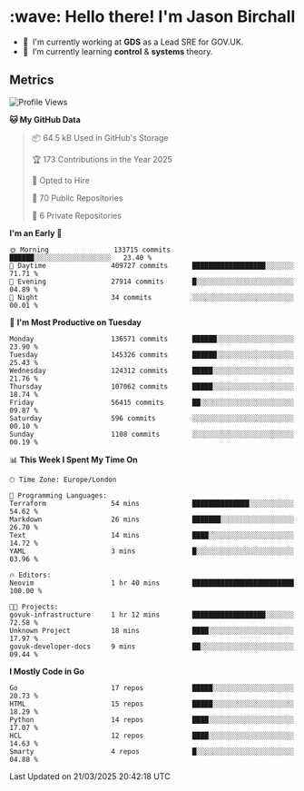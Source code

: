 <h1 align="left" id="jason-title">:wave: Hello there! I'm Jason Birchall</h1>

- :office: &nbsp;I'm currently working at **GDS** as a Lead SRE for GOV.UK.
- :seedling: &nbsp;I’m currently learning **control** & **systems** theory.

<h2>Metrics</h2>

<!--START_SECTION:waka-->
![Profile Views](http://img.shields.io/badge/Profile%20Views-1-blue)

**🐱 My GitHub Data** 

> 📦 64.5 kB Used in GitHub's Storage 
 > 
> 🏆 173 Contributions in the Year 2025
 > 
> 💼 Opted to Hire
 > 
> 📜 70 Public Repositories 
 > 
> 🔑 6 Private Repositories 
 > 
**I'm an Early 🐤** 

```text
🌞 Morning                133715 commits      ██████░░░░░░░░░░░░░░░░░░░   23.40 % 
🌆 Daytime                409727 commits      ██████████████████░░░░░░░   71.71 % 
🌃 Evening                27914 commits       █░░░░░░░░░░░░░░░░░░░░░░░░   04.89 % 
🌙 Night                  34 commits          ░░░░░░░░░░░░░░░░░░░░░░░░░   00.01 % 
```
📅 **I'm Most Productive on Tuesday** 

```text
Monday                   136571 commits      ██████░░░░░░░░░░░░░░░░░░░   23.90 % 
Tuesday                  145326 commits      ██████░░░░░░░░░░░░░░░░░░░   25.43 % 
Wednesday                124312 commits      █████░░░░░░░░░░░░░░░░░░░░   21.76 % 
Thursday                 107062 commits      █████░░░░░░░░░░░░░░░░░░░░   18.74 % 
Friday                   56415 commits       ██░░░░░░░░░░░░░░░░░░░░░░░   09.87 % 
Saturday                 596 commits         ░░░░░░░░░░░░░░░░░░░░░░░░░   00.10 % 
Sunday                   1108 commits        ░░░░░░░░░░░░░░░░░░░░░░░░░   00.19 % 
```


📊 **This Week I Spent My Time On** 

```text
🕑︎ Time Zone: Europe/London

💬 Programming Languages: 
Terraform                54 mins             ██████████████░░░░░░░░░░░   54.62 % 
Markdown                 26 mins             ███████░░░░░░░░░░░░░░░░░░   26.70 % 
Text                     14 mins             ████░░░░░░░░░░░░░░░░░░░░░   14.72 % 
YAML                     3 mins              █░░░░░░░░░░░░░░░░░░░░░░░░   03.96 % 

🔥 Editors: 
Neovim                   1 hr 40 mins        █████████████████████████   100.00 % 

🐱‍💻 Projects: 
govuk-infrastructure     1 hr 12 mins        ██████████████████░░░░░░░   72.58 % 
Unknown Project          18 mins             ████░░░░░░░░░░░░░░░░░░░░░   17.97 % 
govuk-developer-docs     9 mins              ██░░░░░░░░░░░░░░░░░░░░░░░   09.44 % 
```

**I Mostly Code in Go** 

```text
Go                       17 repos            █████░░░░░░░░░░░░░░░░░░░░   20.73 % 
HTML                     15 repos            █████░░░░░░░░░░░░░░░░░░░░   18.29 % 
Python                   14 repos            ████░░░░░░░░░░░░░░░░░░░░░   17.07 % 
HCL                      12 repos            ████░░░░░░░░░░░░░░░░░░░░░   14.63 % 
Smarty                   4 repos             █░░░░░░░░░░░░░░░░░░░░░░░░   04.88 % 
```




 Last Updated on 21/03/2025 20:42:18 UTC
<!--END_SECTION:waka-->

<!-- links -->

[issues page]: https://github.com/jasonBirchall/jasonBirchall/issues "jasonBirchall/issues"
